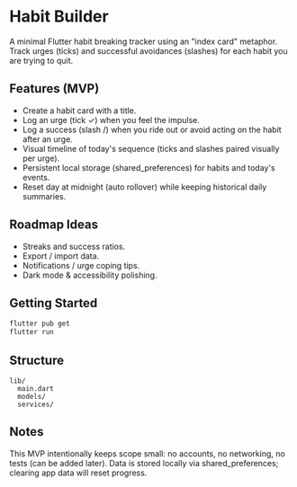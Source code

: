 # Habit Builder

A minimal Flutter habit breaking tracker using an "index card" metaphor. Track urges (ticks) and successful avoidances (slashes) for each habit you are trying to quit.

## Features (MVP)

- Create a habit card with a title.
- Log an urge (tick ✓) when you feel the impulse.
- Log a success (slash /) when you ride out or avoid acting on the habit after an urge.
- Visual timeline of today's sequence (ticks and slashes paired visually per urge).
- Persistent local storage (shared_preferences) for habits and today's events.
- Reset day at midnight (auto rollover) while keeping historical daily summaries.

## Roadmap Ideas

- Streaks and success ratios.
- Export / import data.
- Notifications / urge coping tips.
- Dark mode & accessibility polishing.

## Getting Started

```sh
flutter pub get
flutter run
```

## Structure

```text
lib/
  main.dart
  models/
  services/
```

## Notes

This MVP intentionally keeps scope small: no accounts, no networking, no tests (can be added later). Data is stored locally via shared_preferences; clearing app data will reset progress.
